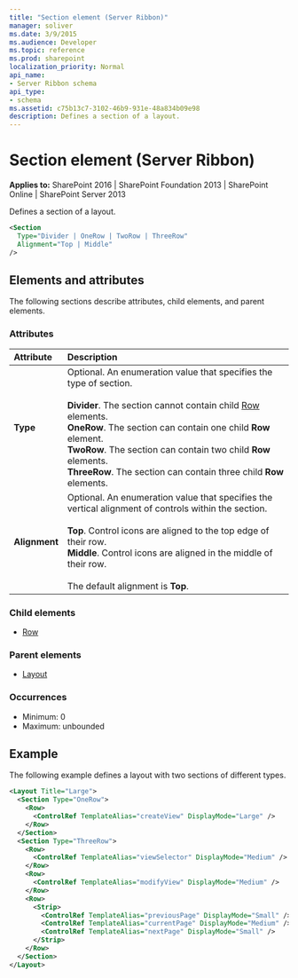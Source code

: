 ```yaml
---
title: "Section element (Server Ribbon)"
manager: soliver
ms.date: 3/9/2015
ms.audience: Developer
ms.topic: reference
ms.prod: sharepoint
localization_priority: Normal
api_name:
- Server Ribbon schema
api_type:
- schema
ms.assetid: c75b13c7-3102-46b9-931e-48a834b09e98
description: Defines a section of a layout.
---
```


# Section element (Server Ribbon)

**Applies to:** SharePoint 2016 | SharePoint Foundation 2013 | SharePoint Online | SharePoint Server 2013
  
Defines a section of a layout.
  
```XML
<Section
  Type="Divider | OneRow | TwoRow | ThreeRow"
  Alignment="Top | Middle"
/>
```

## Elements and attributes

The following sections describe attributes, child elements, and parent elements.

### Attributes

|**Attribute**|**Description**|
|:-----|:-----|
|**Type** <br/> | Optional. An enumeration value that specifies the type of section.<br/><br/> **Divider**. The section cannot contain child [Row](row-element.md) elements.  <br/> **OneRow**. The section can contain one child **Row** element.  <br/> **TwoRow**. The section can contain two child **Row** elements.  <br/> **ThreeRow**. The section can contain three child **Row** elements.  <br/> |
|**Alignment** <br/> | Optional. An enumeration value that specifies the vertical alignment of controls within the section.<br/><br/> **Top**. Control icons are aligned to the top edge of their row.  <br/> **Middle**. Control icons are aligned in the middle of their row.  <br/><br/>  The default alignment is **Top**.  <br/> |
   
### Child elements

- [Row](row-element.md)
   
### Parent elements

- [Layout](layout-element.md)
   
### Occurrences

- Minimum: 0
- Maximum: unbounded 
   
## Example

The following example defines a layout with two sections of different types.
  
```XML
<Layout Title="Large">
  <Section Type="OneRow">
    <Row>
      <ControlRef TemplateAlias="createView" DisplayMode="Large" />
    </Row>
  </Section>
  <Section Type="ThreeRow">
    <Row>
      <ControlRef TemplateAlias="viewSelector" DisplayMode="Medium" />
    </Row>
    <Row>
      <ControlRef TemplateAlias="modifyView" DisplayMode="Medium" />
    </Row>
    <Row>
      <Strip>
        <ControlRef TemplateAlias="previousPage" DisplayMode="Small" />
        <ControlRef TemplateAlias="currentPage" DisplayMode="Medium" />
        <ControlRef TemplateAlias="nextPage" DisplayMode="Small" />
      </Strip>
    </Row>
  </Section>
</Layout>
```


